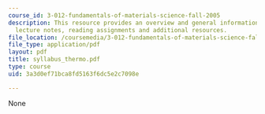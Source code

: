```yaml
---
course_id: 3-012-fundamentals-of-materials-science-fall-2005
description: This resource provides an overview and general information about class
  lecture notes, reading assignments and additional resources.
file_location: /coursemedia/3-012-fundamentals-of-materials-science-fall-2005/3a3d0ef71bca8fd5163f6dc5e2c7098e_syllabus_thermo.pdf
file_type: application/pdf
layout: pdf
title: syllabus_thermo.pdf
type: course
uid: 3a3d0ef71bca8fd5163f6dc5e2c7098e

---
```

None